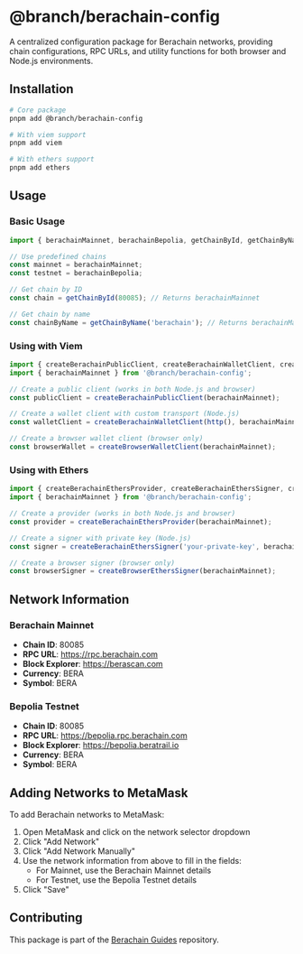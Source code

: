 # @branch/berachain-config

A centralized configuration package for Berachain networks, providing chain configurations, RPC URLs, and utility functions for both browser and Node.js environments.

## Installation

```bash
# Core package
pnpm add @branch/berachain-config

# With viem support
pnpm add viem

# With ethers support
pnpm add ethers
```

## Usage

### Basic Usage

```typescript
import { berachainMainnet, berachainBepolia, getChainById, getChainByName } from '@branch/berachain-config';

// Use predefined chains
const mainnet = berachainMainnet;
const testnet = berachainBepolia;

// Get chain by ID
const chain = getChainById(80085); // Returns berachainMainnet

// Get chain by name
const chainByName = getChainByName('berachain'); // Returns berachainMainnet
```

### Using with Viem

```typescript
import { createBerachainPublicClient, createBerachainWalletClient, createBrowserWalletClient } from '@branch/berachain-config/viem';
import { berachainMainnet } from '@branch/berachain-config';

// Create a public client (works in both Node.js and browser)
const publicClient = createBerachainPublicClient(berachainMainnet);

// Create a wallet client with custom transport (Node.js)
const walletClient = createBerachainWalletClient(http(), berachainMainnet);

// Create a browser wallet client (browser only)
const browserWallet = createBrowserWalletClient(berachainMainnet);
```

### Using with Ethers

```typescript
import { createBerachainEthersProvider, createBerachainEthersSigner, createBrowserEthersSigner } from '@branch/berachain-config/ethers';
import { berachainMainnet } from '@branch/berachain-config';

// Create a provider (works in both Node.js and browser)
const provider = createBerachainEthersProvider(berachainMainnet);

// Create a signer with private key (Node.js)
const signer = createBerachainEthersSigner('your-private-key', berachainMainnet);

// Create a browser signer (browser only)
const browserSigner = createBrowserEthersSigner(berachainMainnet);
```

## Network Information

### Berachain Mainnet
- **Chain ID**: 80085
- **RPC URL**: https://rpc.berachain.com
- **Block Explorer**: https://berascan.com
- **Currency**: BERA
- **Symbol**: BERA

### Bepolia Testnet
- **Chain ID**: 80085
- **RPC URL**: https://bepolia.rpc.berachain.com
- **Block Explorer**: https://bepolia.beratrail.io
- **Currency**: BERA
- **Symbol**: BERA

## Adding Networks to MetaMask

To add Berachain networks to MetaMask:

1. Open MetaMask and click on the network selector dropdown
2. Click "Add Network"
3. Click "Add Network Manually"
4. Use the network information from above to fill in the fields:
   - For Mainnet, use the Berachain Mainnet details
   - For Testnet, use the Bepolia Testnet details
5. Click "Save"

## Contributing

This package is part of the [Berachain Guides](https://github.com/berachain/guides) repository. 